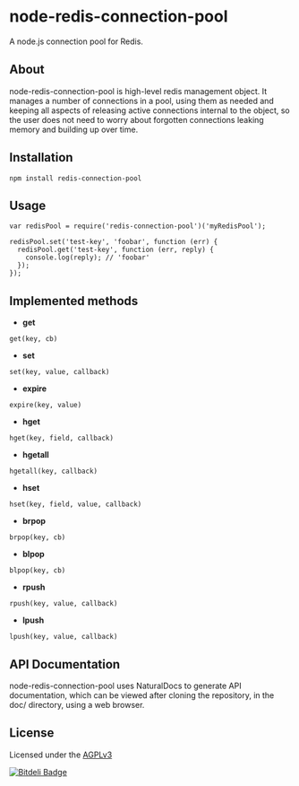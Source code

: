 node-redis-connection-pool
==========================

A node.js connection pool for Redis.

## About
  node-redis-connection-pool is high-level redis management object. It manages
a number of connections in a pool, using them as needed and keeping all aspects
of releasing active connections internal to the object, so the user does not
need to worry about forgotten connections leaking memory and building up over
time.

## Installation

    npm install redis-connection-pool

## Usage

    var redisPool = require('redis-connection-pool')('myRedisPool');

    redisPool.set('test-key', 'foobar', function (err) {
      redisPool.get('test-key', function (err, reply) {
        console.log(reply); // 'foobar'
      });
    });

## Implemented methods

  * **get**
```
get(key, cb)
```

  * **set**
```
set(key, value, callback)
```

  * **expire**
```
expire(key, value)
```

  * **hget**
```
hget(key, field, callback)
```

  * **hgetall**
```
hgetall(key, callback)
```

  * **hset**
```
hset(key, field, value, callback)
```

  * **brpop**
```
brpop(key, cb)
```

  * **blpop**
```
blpop(key, cb)
```

  * **rpush**
```
rpush(key, value, callback)
```

  * **lpush**
```
lpush(key, value, callback)
```


## API Documentation
node-redis-connection-pool uses NaturalDocs to generate API documentation, which can be
viewed after cloning the repository, in the doc/ directory, using a web browser.


## License

Licensed under the [AGPLv3](https://github.com/silverbucket/node-redis-connection-pool/blob/master/LICENSE)


[![Bitdeli Badge](https://d2weczhvl823v0.cloudfront.net/silverbucket/node-redis-connectoin-pool/trend.png)](https://bitdeli.com/free "Bitdeli Badge")

